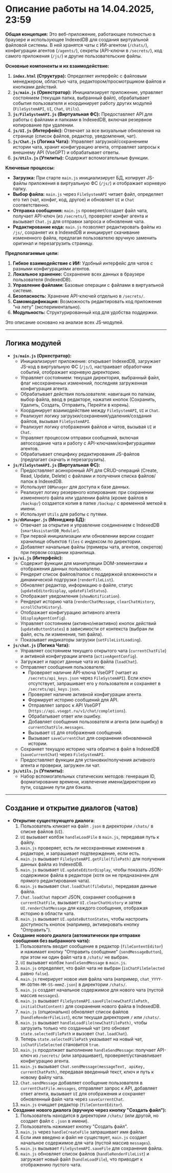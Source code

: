 # Описание работы на 14.04.2025, 23:59

**Общая концепция:**
Это веб-приложение, работающее полностью в браузере и использующее IndexedDB для создания виртуальной файловой системы. В ней хранятся чаты с ИИ-агентом (`/chats/`), конфигурации агентов (`/agents/`), секреты (API-ключи в `/secrets/`), код самого приложения (`/js/`) и другие пользовательские файлы.

**Основные компоненты и их взаимодействие:**

1.  **`index.html` (Структура):** Определяет интерфейс с файловым менеджером, областью чата, редактором/просмотрщиком файлов и кнопками действий.
2.  **`js/main.js` (Оркестратор):** Инициализирует приложение, управляет состоянием (текущая папка, выбранный файл), обрабатывает события пользователя и координирует работу других модулей (`FileSystemAPI`, `UI`, `Chat`, `Utils`).
3.  **`js/FileSystemAPI.js` (Виртуальная ФС):** Предоставляет API для работы с файлами и папками в IndexedDB, включая резервное копирование при удалении.
4.  **`js/UI.js` (Интерфейс):** Отвечает за все визуальные обновления на странице (список файлов, редактор, уведомления, чат).
5.  **`js/Chat.js` (Логика Чата):** Управляет загрузкой/сохранением истории чата, хранит конфигурацию агента, отправляет запросы к внешнему API (VseGPT) и обрабатывает ответы.
6.  **`js/Utils.js` (Утилиты):** Содержит вспомогательные функции.

**Ключевые процессы:**

*   **Загрузка:** При старте `main.js` инициализирует БД, копирует JS-файлы приложения в виртуальную ФС (`/js/`) и отображает корневую папку.
*   **Выбор файла:** `main.js` через `FileSystemAPI` читает файл, определяет его тип (чат, конфиг, код, другое) и обновляет `UI` и `Chat` соответственно.
*   **Отправка сообщения:** `main.js` проверяет/создает файл чата, получает API-ключ (из `/secrets/`), проверяет конфиг агента и вызывает `Chat.js` для отправки запроса и обновления чата.
*   **Редактирование кода:** `main.js` позволяет редактировать файлы из `/js/`, сохраняет их в IndexedDB и инициирует скачивание измененного файла, предлагая пользователю вручную заменить оригинал и перезагрузить страницу.

**Предполагаемые цели:**

1.  **Гибкое взаимодействие с ИИ:** Удобный интерфейс для чатов с разными конфигурациями агентов.
2.  **Локальное хранение:** Сохранение всех данных в браузере пользователя (IndexedDB).
3.  **Управление файлами:** Базовые операции с файлами в виртуальной системе.
4.  **Безопасность:** Хранение API-ключей отдельно в `/secrets/`.
5.  **Самомодификация:** Возможность редактировать код приложения "на лету" (экспериментально).
6.  **Модульность:** Структурированный код для удобства поддержки.

Это описание основано на анализе всех JS-модулей.

---

## Логика модулей

*   **`js/main.js` (Оркестратор):**
    *   Инициализирует приложение: открывает IndexedDB, загружает JS-код в виртуальную ФС (`/js/`), настраивает обработчики событий, отображает корневую директорию.
    *   Управляет состоянием: текущая директория, выбранный файл, флаг несохраненных изменений, последняя загруженная конфигурация агента.
    *   Обрабатывает действия пользователя: навигация по папкам, выбор файла, ввод в редакторе, нажатия кнопок (Сохранить, Удалить, Создать, Отправить, Перейти в корень).
    *   Координирует взаимодействие между `FileSystemAPI`, `UI` и `Chat`.
    *   Реализует логику загрузки/сохранения/удаления/создания файлов, вызывая `FileSystemAPI`.
    *   Реализует логику отображения файлов и чатов, вызывая `UI` и `Chat`.
    *   Управляет процессом отправки сообщений, включая автосоздание чата и работу с API-ключами/конфигурациями агентов.
    *   Обрабатывает специфику редактирования JS-файлов (предлагает скачать и перезагрузить).
*   **`js/FileSystemAPI.js` (Виртуальная ФС):**
    *   Предоставляет асинхронный API для CRUD-операций (Create, Read, Update, Delete) с файлами и получения списка файлов/папок в IndexedDB.
    *   Использует `DBManager` для доступа к базе данных.
    *   Реализует логику резервного копирования: при сохранении измененного файла или удалении файла (кроме файлов в `/backup/`) создается копия в папке `/backup/` с временной меткой в имени.
    *   Использует `Utils` для работы с путями.
*   **`js/dbManager.js` (Менеджер БД):**
    *   Отвечает за открытие и управление соединением с IndexedDB (`smartAssistantDB_Modular`).
    *   При первой инициализации или обновлении версии создает хранилище объектов `files` с индексом по директории.
    *   Добавляет начальные файлы (примеры чата, агентов, секретов) при первом создании хранилища.
*   **`js/ui.js` (Интерфейс):**
    *   Содержит функции для манипуляции DOM-элементами и отображения данных пользователю.
    *   Рендерит список файлов/папок с поддержкой вложенности и динамической подгрузки (`renderFileList`).
    *   Обновляет редактор, информацию о файле, статус (`updateEditorDisplay`, `updateFileStatus`).
    *   Отображает уведомления (`showNotification`).
    *   Рендерит историю чата (`renderChatMessage`, `clearChatHistory`, `scrollChatHistory`).
    *   Отображает конфигурацию активного агента (`displayAgentConfig`).
    *   Управляет состоянием (активно/неактивно) кнопок действий (`updateButtonStates`) в зависимости от контекста (выбран ли файл, есть ли изменения, тип файла).
    *   Показывает индикаторы загрузки (`setFileListLoading`).
*   **`js/chat.js` (Логика Чата):**
    *   Управляет состоянием текущего открытого чата (`currentChatFile`) и активной конфигурации агента (`activeAgentConfig`).
    *   Загружает и парсит данные чата из файла (`loadChat`).
    *   Отправляет сообщения пользователя:
        *   Проверяет наличие API-ключа VseGPT (читает из `/secrets/api_keys.json` через `FileSystemAPI`). Если ключ отсутствует, запрашивает его у пользователя и сохраняет в `/secrets/api_keys.json`.
        *   Проверяет наличие активной конфигурации агента.
        *   Формирует историю сообщений для API.
        *   Отправляет запрос к API VseGPT (`https://api.vsegpt.ru/v1/chat/completions`).
        *   Обрабатывает ответ или ошибку.
        *   Добавляет сообщения пользователя и агента (или ошибку) в `currentChatFile.messages`.
        *   Вызывает `UI` для отображения сообщений.
        *   Вызывает `saveCurrentChat` для сохранения обновленной истории.
    *   Сохраняет текущую историю чата обратно в файл в IndexedDB (`saveCurrentChat`) через `FileSystemAPI`.
    *   Предоставляет функции для установки/получения активного агента и проверки, загружен ли чат.
*   **`js/utils.js` (Утилиты):**
    *   Набор вспомогательных статических методов: генерация ID, форматирование времени, извлечение имени/директории из пути, создание пути для бэкапа.

---

## Создание и открытие диалогов (чатов)

*   **Открытие существующего диалога:**
    1.  Пользователь кликает на файл `.json` в директории `/chats/` в списке файлов (`UI`).
    2.  `UI` вызывает колбэк `handleLoadFile` в `main.js`, передавая путь к файлу.
    3.  `main.js` проверяет, есть ли несохраненные изменения в редакторе, и запрашивает подтверждение, если есть.
    4.  `main.js` вызывает `FileSystemAPI.getFile(filePath)` для получения данных файла из IndexedDB.
    5.  `main.js` вызывает `UI.updateEditorDisplay`, чтобы показать JSON-содержимое файла в редакторе (хотя он не предназначен для прямого редактирования чата).
    6.  `main.js` вызывает `Chat.loadChat(fileData)`, передавая данные файла.
    7.  `Chat.loadChat` парсит JSON, сохраняет сообщения в `currentChatFile`, вызывает `UI.clearChatHistory` и затем `UI.renderChatMessage` для каждого сообщения, отображая историю в области чата.
    8.  `main.js` вызывает `UI.updateButtonStates`, чтобы настроить доступность кнопок (например, активировать кнопку "Отправить").
*   **Создание нового диалога (автоматически при отправке сообщения без выбранного чата):**
    1.  Пользователь вводит сообщение в редактор (`fileContentEditor`) и нажимает кнопку "Отправить сообщение" (`sendMessageButton`), при этом ни один файл чата в `/chats/` не выбран.
    2.  `UI` вызывает колбэк `handleSendMessage` в `main.js`.
    3.  `main.js` определяет, что файл чата не выбран (`isChatFileSelected` равно `false`).
    4.  `main.js` генерирует новое имя файла чата (например, `chat_YYYY-MM-DDTHH-MM-SS-mmmZ.json`) в директории `/chats/`.
    5.  `main.js` создает начальное содержимое для нового чата (пустой массив `messages`).
    6.  `main.js` вызывает `FileSystemAPI.saveFile(newChatFilePath, initialChatContent)` для сохранения нового файла в IndexedDB.
    7.  `main.js` (опционально) обновляет список файлов (`handleRenderFileList`), если текущая директория `/` или `/chats/`.
    8.  `main.js` вызывает `handleLoadFile(newChatFilePath)`, чтобы загрузить только что созданный чат (это обновит `state.selectedFilePath` и вызовет `Chat.loadChat`).
    9.  Теперь `state.selectedFilePath` указывает на новый чат, `isChatFileSelected` становится `true`.
    10. `main.js` продолжает выполнение `handleSendMessage`: получает API-ключ из `/secrets/` (или запрашивает), проверяет/устанавливает конфигурацию агента.
    11. `main.js` вызывает `Chat.sendMessage(messageText, apiKey, currentChatPath)`, передавая введенный текст, ключ и путь к новому файлу чата.
    12. `Chat.sendMessage` добавляет сообщение пользователя в `currentChatFile.messages`, отправляет запрос к API, добавляет ответ агента, вызывает `UI` для отображения и сохраняет обновленный файл чата через `saveCurrentChat`.
    13. `main.js` очищает редактор (`fileContentEditor`).
*   **Создание нового диалога (вручную через кнопку "Создать файл"):**
    1.  Пользователь находится в директории `/chats/` (или другой, но создает файл с `.json` в имени).
    2.  Пользователь нажимает кнопку "Создать файл".
    3.  `main.js` через `handleCreateFile` запрашивает имя файла.
    4.  Если имя введено и файл не существует, `main.js` создает начальное содержимое для чата (пустой массив `messages`).
    5.  `main.js` вызывает `FileSystemAPI.saveFile` для сохранения файла.
    6.  `main.js` обновляет список файлов (`handleRenderFileList`) и загружает новый файл (`handleLoadFile`), что приводит к отображению пустого чата.
